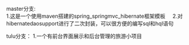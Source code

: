 master分支:    
1.这是一个使用maven搭建的spring_springmvc_hibernate框架模板     
2.对hibernatedaosupport进行了二次封装，可以很方便的编写sql和hql语句     

tulu分支：
1.一个有前台界面展示和后台管理的旅游小项目     


